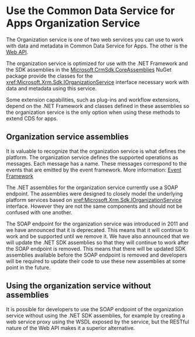 # Use the Common Data Service for Apps Organization Service

The Organization service is one of two web services you can use to work with data and metadata in Common Data Service for Apps. The other is the [Web API](../webapi/overview.md).

The organization service is optimized for use with the .NET Framework and the SDK assemblies in the [Microsoft.CrmSdk.CoreAssemblies](https://www.nuget.org/packages/Microsoft.CrmSdk.CoreAssemblies/) NuGet package provide the classes for the <xref:Microsoft.Xrm.Sdk.IOrganizationService> interface necessary work with data and metadata using this service. 

Some extension capabilities, such as plug-ins and workflow extensions, depend on the .NET Framework and classes defined in these assemblies so the organization service is the only option when using these methods to extend CDS for apps.

## Organization service assemblies

It is valuable to recognize that the organization service is what defines the platform. The organization service defines the supported operations as messages. Each message has a name. These messages correspond to the events that are emitted by the event framework. More information: [Event Framework](../event-framework.md)

The .NET assemblies for the organization service currently use a SOAP endpoint. The assemblies were designed to closely model the underlying platform services based on <xref:Microsoft.Xrm.Sdk.IOrganizationService> interface. However they are not the same components and should not be confused with one another. 

The SOAP endpoint for the organization service was introduced in 2011 and we have announced that it is deprecated. This means that it will continue to work and be supported until we remove it. We have also announced that we will update the .NET SDK assemblies so that they will continue to work after the SOAP endpoint is removed. This means that there will be updated SDK assemblies available before the SOAP endpoint is removed and developers will be required to update their code to use these new assemblies at some point in the future.

## Using the organization service without assemblies

It is possible for developers to use the SOAP endpoint of the organization service without using the .NET SDK assemblies, for example by creating a web service proxy using the WSDL exposed by the service,  but the RESTful nature of the Web API makes it a superior alternative.
